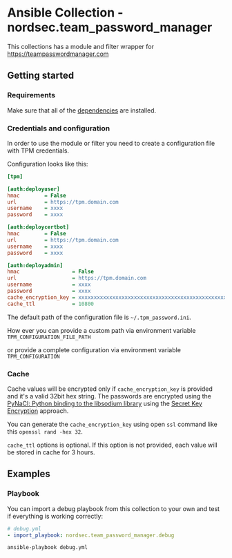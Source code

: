 # Ansible Collection - nordsec.team_password_manager
This collections has a module and filter wrapper for https://teampasswordmanager.com

## Getting started

### Requirements
Make sure that all of the [dependencies](./requirements.txt) are installed.

### Credentials and configuration
In order to use the module or filter you need to create a configuration file with TPM credentials.

Configuration looks like this:

```cfg
[tpm]

[auth:deployuser]
hmac        = False
url         = https://tpm.domain.com
username    = xxxx
password    = xxxx

[auth:deploycertbot]
hmac        = False
url         = https://tpm.domain.com
username    = xxxx
password    = xxxx

[auth:deployadmin]
hmac                 = False
url                  = https://tpm.domain.com
username             = xxxx
password             = xxxx
cache_encryption_key = xxxxxxxxxxxxxxxxxxxxxxxxxxxxxxxxxxxxxxxxxxxxxxxxxxxxxxxxxxxxxxxx
cache_ttl            = 10800
```

The default path of the configuration file is `~/.tpm_password.ini`.

How ever you can provide a custom path via environment variable `TPM_CONFIGURATION_FILE_PATH`

or provide a complete configuration via environment variable `TPM_CONFIGURATION`

### Cache

Cache values will be encrypted only if `cache_encryption_key` is provided and it's a valid 32bit hex string.
The passwords are encrypted using the [PyNaCl: Python binding to the libsodium library](https://pynacl.readthedocs.io/en/latest/)
using the [Secret Key Encryption](https://pynacl.readthedocs.io/en/latest/secret/#secret-key-encryption) approach.

You can generate the `cache_encryption_key` using open `ssl` command like this `openssl rand -hex 32`.

`cache_ttl` options is optional. If this option is not provided, each value will be stored in cache for 3 hours.

## Examples

### Playbook

You can import a debug playbook from this collection to your own and test if everything is working correctly:

```yml
# debug.yml
- import_playbook: nordsec.team_password_manager.debug
```

```shell
ansible-playbook debug.yml
```
